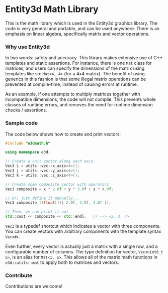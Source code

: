 # Entity3d Math Library
This is the math library which is used in the Entity3d graphics library. The code is very general and portable, and can be used anywhere. There is an emphasis on linear algebra, specifically matrix and vector operations.

### Why use Entity3d
In two words: safety and accuracy. This library makes extensive use of C++ templates and static assertions. For instance, there is one `Mat` class for matrices, and users can specify the dimensions of the matrix using templates like so: `Mat<4, 4>` (for a 4x4 matrix). The benefit of using generics in this fashion is that some illegal matrix operations can be prevented at compile-time, instead of causing errors at runtime.

As an example, if one attempts to multiply matrices together with incompatible dimensions, the code will not compile. This prevents whole classes of runtime errors, and removes the need for runtime dimension checks / assertions.

### Sample code

The code below shows how to create and print vectors:

```cpp
#include "e3dmath.h"

using namespace e3d;

// Create a unit vector along each axis
Vec3 i = utils::vec::x_axis<4>();
Vec3 j = utils::vec::y_axis<4>();
Vec3 k = utils::vec::z_axis<4>();

// Create some composite vector with operators
Vec3 composite = x * 2.0f + y * 3.0f + z * 4.0f;

// Or, just define it manually...
Vec3 composite ((float[]){ 2.0f, 3.0f, 4.0f });

// Then, we can print it out
std::cout << composite << std::endl;   // --> <2, 3, 4>
```

`Vec3` is a typedef shortcut which indicates a vector with three components. You can create vectors with arbitrary components with the template syntax `Vec<#>`.

Even further, every vector is actually just a matrix with a single row, and a configurable number of columns. The type definition for vector, `Vec<uint8_t S>`, is an alias for `Mat<1, S>`. This allows all of the matrix math functions in `e3d::utils::mat` to apply both to matrices and vectors.

### Contribute
Contributions are welcome!
